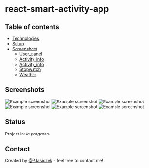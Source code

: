 # react-smart-activity-app

## Table of contents
* [Technologies](#technologies)
* [Setup](#setup)
* [Screenshots](#screenshots)
    * [User_panel](#user-panel)
    * [Activity_info](#activity-info-1)
    * [Activity_info](#activity-info-2)
    * [Stopwatch](#stopwatch)
    * [Weather](#weather)

## Screenshots
![Example screenshot](./img/1.png)
![Example screenshot](./img/2.png)
![Example screenshot](./img/3.png)
![Example screenshot](./img/4.png)
![Example screenshot](./img/5.png)
![Example screenshot](./img/6.png)

## Status
Project is: _in progress_.

## Contact
Created by [@PJasiczek](https://piotrjasiczek.pl/) - feel free to contact me!
